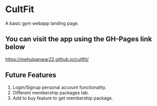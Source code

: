 # CultFit
A basic gym webapp landing page.

## You can visit the app using the GH-Pages link below
https://mehulpanwar22.github.io/cultfit/

## Future Features
1. Login/Signup personal account functionality.
2. Different membership packages tab. 
3. Add to buy feature to get membership package. 

